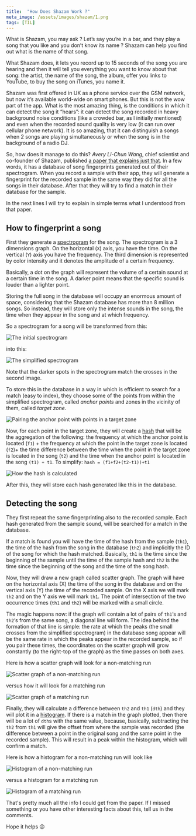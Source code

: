 ```yaml
---
title:  "How Does Shazam Work ?"
meta_image: /assets/images/shazam/1.png
tags: [TIL]
---
```


What is Shazam, you may ask ? Let’s say you’re in a bar, and they play a song that you like and you don’t know its name ? Shazam can help you find out what is the name of that song.

What Shazam does, it lets you record up to 15 seconds of the song you are hearing and then it will tell you everything you want to know about that song: the artist, the name of the song, the album, offer you links to YouTube, to buy the song on iTunes, you name it.

Shazam was first offered in UK as a phone service over the GSM network, but now it’s available world-wide on smart phones. But this is not the wow part of the app. What is the most amazing thing, is the conditions in which it can detect the song it “hears”: it can detect the song recorded in heavy background noise conditions (like a crowded bar, as I initially mentioned) and even when the recorded sound quality is very low (it can run over cellular phone network). It is so amazing, that it can distinguish a songs when 2 songs are playing simultaneously or when the song is in the background of a radio DJ.

So, how does it manage to do this? *Avery Li-Chun Wang*, chief scientist and co-founder of Shazam, published [a paper that explains just that](http://www.ee.columbia.edu/~dpwe/papers/Wang03-shazam.pdf). In a few words, it has a database of song fingerprints generated out of their spectrogram. When you record a sample with their app, they will generate a fingerprint for the recorded sample in the same way they did for all the songs in their database. After that they will try to find a match in their database for the sample.

In the next lines I will try to explain in simple terms what I understood from that paper.


## How to fingerprint a song

First they generate a [spectrogram](https://en.wikipedia.org/wiki/Spectrogram) for the song. The spectrogram is a 3 dimensions graph. On the horizontal (`X`) axis, you have the time. On the vertical (`Y`) axis you have the frequency. The third dimension is represented by color intensity and it denotes the amplitude of a certain frequency.

Basically, a dot on the graph will represent the volume of a certain sound at a certain time in the song. A darker point means that the specific sound is louder than a lighter point.

Storing the full song in the database will occupy an enormous amount of space, considering that the Shazam database has more than 8 million songs. So instead, they will store only the intense sounds in the song, the time when they appear in the song and at which frequency.

So a spectrogram for a song will be transformed from this:

![The initial spectrogram](/assets/images/shazam/1.png)

into this:

![The simplified spectrogram](/assets/images/shazam/2.png)

Note that the darker spots in the spectrogram match the crosses in the second image.

To store this in the database in a way in which is efficient to search for a match (easy to index), they choose some of the points from within the simplified spectrogram, called *anchor points* and zones in the vicinity of them, called *target zone*.

![Pairing the anchor point with points in a target zone](/assets/images/shazam/3.png)

Now, for each point in the target zone, they will create a [hash](https://en.wikipedia.org/wiki/Hash_function) that will be the aggregation of the following: the frequency at which the anchor point is located (`f1`) + the frequency at which the point in the target zone is located (`f2`)+ the time difference between the time when the point in the target zone is located in the song (`t2`) and the time when the anchor point is located in the song `(t1) + t1`. To simplify: `hash = (f1+f2+(t2-t1))+t1`

![How the hash is calculated](/assets/images/shazam/4.png)

After this, they will store each hash generated like this in the database.

## Detecting the song

They first repeat the same fingerprinting also to the recorded sample. Each hash generated from the sample sound, will be searched for a match in the database.

If a match is found you will have the time of the hash from the sample (`th1`), the time of the hash from the song in the database (`th2`) and implicitly the ID of the song for which the hash matched. Basically, `th1` is the time since the beginning of the sample until the time of the sample hash and `th2` is the time since the beginning of the song and the time of the song hash.

Now, they will draw a new graph called scatter graph. The graph will have on the horizontal axis (X) the time of the song in the database and on the vertical axis (Y) the time of the recorded sample. On the X axis we will mark `th2` and on the Y axis we will mark `th1`. The point of intersection of the two occurrence times (`th1` and `th2`) will be marked with a small circle.

The magic happens now: if the graph will contain a lot of pairs of `th1`‘s and `th2`‘s from the same song, a diagonal line will form. The idea behind the formation of that line is simple: the rate at which the peaks (the small crosses from the simplified spectrogram) in the database song appear will be the same rate in which the peaks appear in the recorded sample, so if you pair these times, the coordinates on the scatter graph will grow constantly (to the right-top of the graph) as the time passes on both axes.

Here is how a scatter graph will look for a non-matching run

![Scatter graph of a non-matching run](/assets/images/shazam/plot_bad.png)

versus how it will look for a matching run

![Scatter graph of a matching run](/assets/images/shazam/plot_ok.png)

Finally, they will calculate a difference between `th2` and `th1` (`dth`) and they will plot it in a [histogram](https://en.wikipedia.org/wiki/Histogram). If there is a match in the graph plotted, then there will be a lot of `dth`s with the same value, because, basically, subtracting the `th2` from `th1` will give the offset from where the sample was recorded (the difference between a point in the original song and the same point in the recorded sample). This will result in a peak within the histogram, which will confirm a match.

Here is how a histogram for a non-matching run will look like

![Histogram of a non-matching run](/assets/images/shazam/his_bad.png)

versus a histogram for a matching run

![Histogram of a matching run](/assets/images/shazam/his_ok.png)

That's pretty much all the info I could get from the paper. If I missed something or you have other interesting facts about this, tell us in the comments.

Hope it helps 😉
